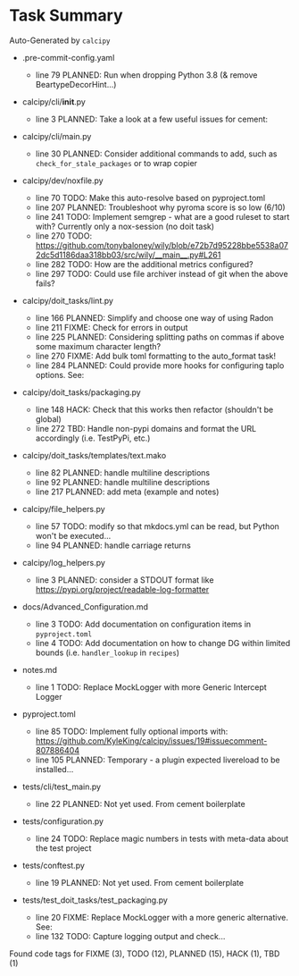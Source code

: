 # Task Summary

Auto-Generated by `calcipy`

- .pre-commit-config.yaml
    - line  79 PLANNED: Run when dropping Python 3.8 (& remove BeartypeDecorHint...)

- calcipy/cli/__init__.py
    - line   3 PLANNED: Take a look at a few useful issues for cement:

- calcipy/cli/main.py
    - line  30 PLANNED: Consider additional commands to add, such as `check_for_stale_packages` or to wrap copier

- calcipy/dev/noxfile.py
    - line  70    TODO: Make this auto-resolve based on pyproject.toml
    - line 207 PLANNED: Troubleshoot why pyroma score is so low (6/10)
    - line 241    TODO: Implement semgrep - what are a good ruleset to start with? Currently only a nox-session (no doit task)
    - line 270    TODO: https://github.com/tonybaloney/wily/blob/e72b7d95228bbe5538a072dc5d1186daa318bb03/src/wily/__main__.py#L261
    - line 282    TODO: How are the additional metrics configured?
    - line 297    TODO: Could use file archiver instead of git when the above fails?

- calcipy/doit_tasks/lint.py
    - line 166 PLANNED: Simplify and choose one way of using Radon
    - line 211   FIXME: Check for errors in output
    - line 225 PLANNED: Considering splitting paths on commas if above some maximum character length?
    - line 270   FIXME: Add bulk toml formatting to the auto_format task!
    - line 284 PLANNED: Could provide more hooks for configuring taplo options. See:

- calcipy/doit_tasks/packaging.py
    - line 148    HACK: Check that this works then refactor (shouldn't be global)
    - line 272     TBD: Handle non-pypi domains and format the URL accordingly (i.e. TestPyPi, etc.)

- calcipy/doit_tasks/templates/text.mako
    - line  82 PLANNED: handle multiline descriptions
    - line  92 PLANNED: handle multiline descriptions
    - line 217 PLANNED: add meta (example and notes)

- calcipy/file_helpers.py
    - line  57    TODO: modify so that mkdocs.yml can be read, but Python won't be executed...
    - line  94 PLANNED: handle carriage returns

- calcipy/log_helpers.py
    - line   3 PLANNED: consider a STDOUT format like https://pypi.org/project/readable-log-formatter

- docs/Advanced_Configuration.md
    - line   3    TODO: Add documentation on configuration items in `pyproject.toml`
    - line   4    TODO: Add documentation on how to change DG within limited bounds (i.e. `handler_lookup` in `recipes`)

- notes.md
    - line   1    TODO: Replace MockLogger with more Generic Intercept Logger

- pyproject.toml
    - line  85    TODO: Implement fully optional imports with: https://github.com/KyleKing/calcipy/issues/19#issuecomment-807886404
    - line 105 PLANNED: Temporary - a plugin expected livereload to be installed...

- tests/cli/test_main.py
    - line  22 PLANNED: Not yet used. From cement boilerplate

- tests/configuration.py
    - line  24    TODO: Replace magic numbers in tests with meta-data about the test project

- tests/conftest.py
    - line  19 PLANNED: Not yet used. From cement boilerplate

- tests/test_doit_tasks/test_packaging.py
    - line  20   FIXME: Replace MockLogger with a more generic alternative. See:
    - line 132    TODO: Capture logging output and check...

Found code tags for FIXME (3), TODO (12), PLANNED (15), HACK (1), TBD (1)

<!-- calcipy:skip_tags -->
